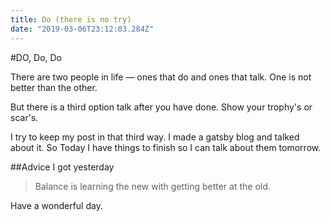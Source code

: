 ```yaml
---
title: Do (there is no try)
date: "2019-03-06T23:12:03.284Z"
---
```

#DO, Do, Do

There are two people in life — ones that do and ones that talk. One is not better than the other.

But there is a third option talk after you have done. Show your trophy's or scar's.

I try to keep my post in that third way. I made a gatsby blog and talked about it. So Today I have things to finish so I can talk about them tomorrow.

##Advice I got yesterday
>Balance is learning the new with getting better at the old.

Have a wonderful day.